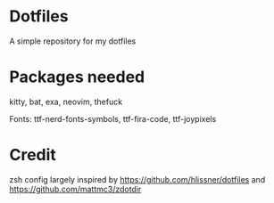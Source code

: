 # Dotfiles
A simple repository for my dotfiles

# Packages needed

kitty, bat, exa, neovim, thefuck

Fonts: 
ttf-nerd-fonts-symbols, ttf-fira-code, ttf-joypixels

# Credit

zsh config largely inspired by https://github.com/hlissner/dotfiles and https://github.com/mattmc3/zdotdir

